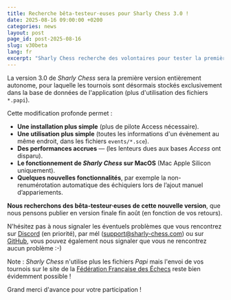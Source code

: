 ```yaml
---
title: Recherche bêta-testeur·euses pour Sharly Chess 3.0 !
date: 2025-08-16 09:00:00 +0200
categories: news
layout: post
page_id: post-2025-08-16
slug: v30beta
lang: fr
excerpt: "Sharly Chess recherche des volontaires pour tester la première version bêta 3.0 !"
---
```


La version 3.0 de _Sharly Chess_ sera la première version entièrement autonome, pour laquelle les tournois sont désormais stockés exclusivement dans la base de données de l'application (plus d'utilisation des fichiers `*.papi`).

Cette modification profonde permet :

- **Une installation plus simple** (plus de pilote Access nécessaire).
- **Une utilisation plus simple** (toutes les informations d'un évènement au même endroit, dans les fichiers `events/*.sce`).
- **Des performances accrues** — (les lenteurs dues aux bases _Access_ ont disparu).
- **Le fonctionnement de _Sharly Chess_ sur MacOS** (Mac Apple Silicon uniquement).
- **Quelques nouvelles fonctionnalités**, par exemple la non-renumérotation automatique des échiquiers lors de l’ajout manuel d’appariements.

**Nous recherchons des bêta-testeur·euses de cette nouvelle version**, que nous pensons publier en version finale fin août (en fonction de vos retours).

N'hésitez pas à nous signaler les éventuels problèmes que vous rencontrez sur [Discord](https://discord.gg/WGG87eJzQZ) (en priorité), 
par mél ([support@sharly-chess.com](mailto:support@sharly-chess.com)) ou sur [GitHub](https://github.com/sharly-chess/sharly-chess/issues), 
vous pouvez également nous signaler que vous ne rencontrez aucun problème :-) 

Note : _Sharly Chess_ n'utilise plus les fichiers _Papi_ mais l'envoi de vos tournois sur le site de la [Fédération Française des Échecs](https://www.echecs.asso.fr) reste bien évidemment possible !

Grand merci d'avance pour votre participation !
